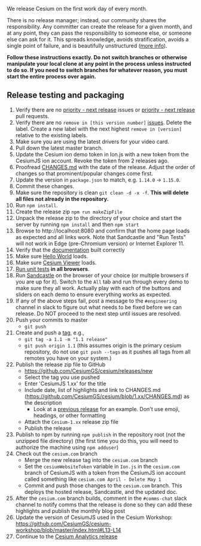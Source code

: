 We release Cesium on the first work day of every month.

There is no release manager; instead, our community shares the responsibility.  Any committer can create the release for a given month, and at any point, they can pass the responsibility to someone else, or someone else can ask for it.  This spreads knowledge, avoids stratification, avoids a single point of failure, and is beautifully unstructured ([more info](https://community.cesium.com/t/cesium-releases/45)).

__Follow these instructions exactly. Do not switch branches or otherwise manipulate your local clone at any point in the process unless instructed to do so.  If you need to switch branches for whatever reason, you must start the entire process over again.__

## Release testing and packaging
1. Verify there are no [priority - next release](../issues?q=is%3Aopen+is%3Aissue+label%3A"priority+-+next+release") issues or [priority - next release](https://github.com/CesiumGS/cesium/pulls?q=is%3Apr+is%3Aopen+label%3A"priority+-+next+release") pull requests.
1. Verify there are no `remove in [this version number]` [issues](https://github.com/CesiumGS/cesium/labels).  Delete the label.  Create a new label with the next highest `remove in [version]` relative to the existing labels.
1. Make sure you are using the latest drivers for your video card.
1. Pull down the latest master branch.
1. Update the Cesium ion demo token in Ion.js with a new token from the CesiumJS ion account. Revoke the token from 2 releases ago.
1. Proofread [CHANGES.md](../blob/master/CHANGES.md) with the date of the release.  Adjust the order of changes so that prominent/popular changes come first.
1. Update the version in `package.json` to match, e.g. `1.14.0` -> `1.15.0`.
1. Commit these changes.
1. Make sure the repository is clean `git clean -d -x -f`. __This will delete all files not already in the repository.__
1. Run `npm install`.
1. Create the release zip `npm run makeZipFile`
1. Unpack the release zip to the directory of your choice and start the server by running `npm install` and then `npm start`
1. Browse to http://localhost:8080 and confirm that the home page loads as expected and all links work. Note that Sandcastle and "Run Tests" will not work in Edge (pre-Chromium version) or Internet Explorer 11.
1. Verify that the [documentation](http://localhost:8080/Build/Documentation/index.html) built correctly
1. Make sure [Hello World](http://localhost:8080/Apps/HelloWorld.html) loads.
1. Make sure [Cesium Viewer](http://localhost:8080/Apps/CesiumViewer/index.html) loads.
1. [Run unit tests](http://localhost:8080/Specs/SpecRunner.html?webglValidation) **in all browsers**.
1. Run [Sandcastle](http://localhost:8080/Apps/Sandcastle/index.html) on the browser of your choice (or multiple browsers if you are up for it).  Switch to the `All` tab and run through every demo to make sure they all work. Actually play with each of the buttons and sliders on each demo to ensure everything works as expected.
1. If any of the above steps fail, post a message to the `#engineering` channel in slack to figure out what needs to be fixed before we can release.  Do NOT proceed to the next step until issues are resolved.
1. Push your commits to master
   * `git push`
1. Create and push a [tag](http://learn.github.com/p/tagging.html), e.g.,
   * `git tag -a 1.1 -m "1.1 release"`
   * `git push origin 1.1` (this assumes origin is the primary cesium repository, do not use `git push --tags` as it pushes all tags from all remotes you have on your system.)
1. Publish the release zip file to GitHub
   * https://github.com/CesiumGS/cesium/releases/new
   * Select the tag you use pushed
   * Enter 'CesiumJS 1.xx' for the title
   * Include date, list of highlights and link to CHANGES.md (https://github.com/CesiumGS/cesium/blob/1.xx/CHANGES.md) as the description
      * Look at a [previous release](https://github.com/CesiumGS/cesium/releases/tag/1.79) for an example.  Don't use emoji, headings, or other formatting
   * Attach the `Cesium-1.xx` release zip file
   * Publish the release
1. Publish to npm by running `npm publish` in the repository root (not the unzipped file directory) (the first time you do this, you will need to authorize the machine using `npm adduser`)
1. Check out the `cesium.com` branch
   * Merge the new release tag into the `cesium.com` branch
   * Set the `cesiumWebsiteToken` variable in `Ion.js` in the `cesium.com` branch of CesiumJS with a token from the CesiumJS ion account called something like `cesium.com April - Delete May 1`
   * Commit and push those changes to the `cesium.com` branch.  This deploys the hosted release, Sandcastle, and the updated doc.
1. After the `cesium.com` branch builds, comment in the `#comms-chat` slack channel to notify comms that the release is done so they can add these highlights and publish the monthly blog post
1. Update the version of CesiumJS used in the Cesium Workshop: https://github.com/CesiumGS/cesium-workshop/blob/master/index.html#L13-L14
1. Continue to the [Cesium Analytics release](https://github.com/CesiumGS/cesium-analytics/wiki/Release-Guide)